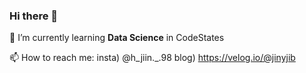 ### Hi there 👋

🌱 I’m currently learning **Data Science** in CodeStates
 
📫 How to reach me: 
insta) @h_jiin._.98
blog) https://velog.io/@jinyjib
